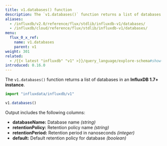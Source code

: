 ```yaml
---
title: v1.databases() function
description: The `v1.databases()` function returns a list of databases in an InfluxDB 1.7+ instance.
aliases:
  - /influxdb/v2.0/reference/flux/stdlib/influxdb-v1/databases/
  - /influxdb/cloud/reference/flux/stdlib/influxdb-v1/databases/
menu:
  flux_0_x_ref:
    name: v1.databases
    parent: v1
weight: 301
related:
  - /{{< latest "influxdb" "v1" >}}/query_language/explore-schema#show-databases, SHOW DATABASES in InfluxQL
introduced: 0.16.0
---
```


The `v1.databases()` function returns a list of databases in an **InfluxDB 1.7+ instance**.

```js
import "influxdata/influxdb/v1"

v1.databases()
```

Output includes the following columns:

- **databaseName:** Database name _(string)_
- **retentionPolicy:** Retention policy name _(string)_
- **retentionPeriod:** Retention period in nanoseconds _(integer)_
- **default:** Default retention policy for database _(boolean)_
